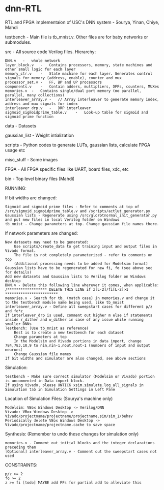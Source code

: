# dnn-RTL
RTL and FPGA implementaion of USC's DNN system - Sourya, Yinan, Chiye, Mahdi

testbench - Main file is tb_mnist.v. Other files are for baby networks or submodules.

src - All source code Verilog files. Hierarchy:

	DNN.v	-	whole network
	layer_block.v	-	Contains processors, memory, state machines and other small logic for each layer
	memory_ctr.v	-	State machine for each layer. Generates control signals for memory (address, enable), counter and mux
	processor_set.v	-	FF, BP and UP processors
	components.v	-	Contain adders, multipliers, DFFs, counters, MUXes
	memories.v	-	Contains single/dual port memory (no parallel, parallel, many collections)
	interleaver_array.v	-	// Array interleaver to generate memory index, address and mux signals for index
	interleaver_drp.v	-	DRP interleaver
	sigmoid_sigmoidprime_table.v	-	Look-up table for sigmoid and sigmoid prime function

data - Datasets

gaussian_list - Weight intialization

scripts - Python codes to generate LUTs, gaussian lists, calculate FPGA usage etc

misc_stuff - Some images

FPGA - All FPGA specific files like UART, board files, xdc, etc

bin - Top level binary files (Mahdi)



RUNNING:

If bit widths are changed:
	
	Sigmoid and sigmoid prime files - Refer to comments at top of /src/sigmoid_sigmoidprime_table.v and /scripts/actlut_generator.py
	Gaussian lists - Regenerate using /src/glorotnormal_init_generator.py and put new files in local Verilog folder on Windows
	tb_mnist - Change parameters at top. Change gaussian file names there.

If network parameters are changed:
	
	New datasets may need to be generated:
		Use scripts/create_data to get training input and output files in Vivado format.
		The file is not completely parameterized - refer to comments on top
		(Additional processing needs to be added for Modelsim format)
	Gaussian lists have to be regenerated for new fi, fo (see above sec for details)
	Add new datasets and Gaussian lists to Verilog folder on Windows desktop
	DNN.v - Delete this following line wherever it comes, when applicable: /****************** DELETE THIS LINE if z[L-2]/fi[L-2]>1 ************************
	memories.v - Search for tb_ (match case) in memories.v and change it to the testbench module name being used, like tb_mnist
	interleaver_array.v - Define all sweepstart cases for different p/z and fo*z
	If interleaver_drp is used, comment out higher m else if statements inside r_dither and w_dither in case of any issue while running smaller DNNs
	Testbench: (Use tb_mnist as reference)
		Best is to create a new testbench for each dataset
		Change parameters at top
		In the Modelsim and Vivado portions in data import, change 784,783,10,9 to nin,nin-1,nout,nout-1 (numbers of input and output neurons)
		Change Gaussian file names
	If bit widths and simulator are also changed, see above sections

Simulation:

	testbench - Make sure correct simulator (Modelsim or Vivado) portion is uncommented in Data import block.
	If using Vivado, please UNTICK xsim.simulate.log_all_signals in Simulation tab in Simulation Settings in Left Pane

Location of Simulation Files: (Sourya's machine only)

	Modelsim: VBox Windows Desktop -> Verilog/DNN
	Vivado: VBox Windows Desktop -> Vivado/projectname/projectname/projectname.sim/sim_1/behav
	Periodically delete VBox Windows Desktop -> Vivado/projectname/projectname.cache to save space

Synthesis: (Remember to undo these changes for simulation only)

	memories.v - Comment out initial blocks and the integer declarations preceding them
	[Optional] interleaver_array.v - Comment out the sweepstart cases not used


CONSTRAINTS:
	
	p/z >= 2	
	fo >= 2	
	z >= fi [todo] MAYBE add FFs for partial add to alleviate this
